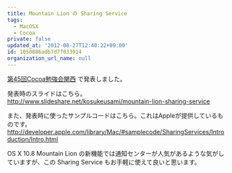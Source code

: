 ```yaml
---
title: Mountain Lion の Sharing Service
tags:
  - MacOSX
  - Cocoa
private: false
updated_at: '2012-08-27T12:40:22+09:00'
id: 1050886adb7d7f033914
organization_url_name: null
---
```

[第45回Cocoa勉強会関西](http://atnd.org/events/30192) で発表しました。

発表時のスライドはこちら。
http://www.slideshare.net/kosukeusami/mountain-lion-sharing-service

また、発表時に使ったサンプルコードはこちら。これはAppleが提供しているものです。
http://developer.apple.com/library/Mac/#samplecode/SharingServices/Introduction/Intro.html

OS X 10.8 Mountain Lion の新機能では通知センターが人気があるような気がしていますが、この Sharing Service もお手軽に使えて良いと思います。
